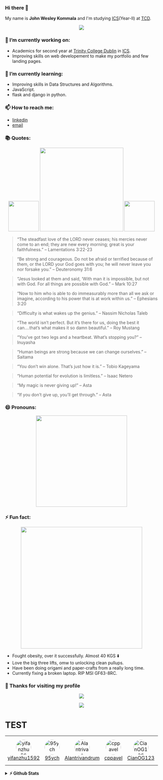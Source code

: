 ### Hi there 👋

My name is **John Wesley Kommala** and I'm studying [ICS](https://www.scss.tcd.ie/undergraduate/computer-science/)(Year-II) at [TCD](https://www.tcd.ie/).

<p align="middle">
  <img src="https://media.giphy.com/media/I5bk7sUToEBxe/giphy.gif"/> 
</p>

### 🔭 I’m currently working on:

- Academics for second year at [Trinity College Dublin](https://www.tcd.ie/) in [ICS](https://www.scss.tcd.ie/undergraduate/computer-science/).
- Improving skills on web developement to make my portfolio and few landing pages.

### 🌱 I’m currently learning:

- Improving skills in Data Structures and Algorithms.
- JavaScript.
- flask and django in python.

### 📫 How to reach me:

- [linkedin](https://www.linkedin.com/in/john-wesley-kommala-920739197/)
- [email](mailto:kjwesley2002@gmail.com)

### 📚 Quotes:

<p align="middle">
  <img src="https://media.giphy.com/media/fu8GmsXKFzgOjMgjLp/giphy.gif" width="100" />
  <img src="https://media.giphy.com/media/dCdTUwSva7GOzPAcf3/source.gif" width="275" /> 
  <img src="https://media.giphy.com/media/fu8GmsXKFzgOjMgjLp/giphy.gif" width="100" />
</p>

> “The steadfast love of the LORD never ceases; his mercies never come to an end; they are new every morning; great is your faithfulness.” – Lamentations 3:22-23

> “Be strong and courageous. Do not be afraid or terrified because of them, or the LORD your God goes with you; he will never leave you nor forsake you.” – Deuteronomy 31:6

> “Jesus looked at them and said, ‘With man it is impossible, but not with God. For all things are possible with God.” – Mark 10:27

> “Now to him who is able to do immeasurably more than all we ask or imagine, according to his power that is at work within us.” – Ephesians 3:20

> “Difficulty is what wakes up the genius.” – Nassim Nicholas Taleb

> “The world isn’t perfect. But it’s there for us, doing the best it can….that’s what makes it so damn beautiful.” – Roy Mustang

> “You’ve got two legs and a heartbeat. What’s stopping you?” – Inuyasha

> “Human beings are strong because we can change ourselves.” – Saitama

> “You don’t win alone. That’s just how it is.” – Tobio Kageyama

> “Human potential for evolution is limitless.” – Isaac Netero

> “My magic is never giving up!” – Asta

> “If you don’t give up, you’ll get through.” – Asta

### 😄 Pronouns:

<p align="middle">
  <img src="https://media.giphy.com/media/efyYRnym8v1Th8sJ0K/giphy.gif" width="300" /> 
</p>

### ⚡ Fun fact:

<p align="middle">
  <img src="https://media.giphy.com/media/fVc6G5zbFwxo2YGXIP/giphy.gif" " width="400"/> 
</p>

- Fought obesity, over it successfully. Almost 40 KGS ⬇️
- Love the big three lifts, omw to unlocking clean pullups.
- Have been doing origami and paper-crafts from a really long time.
- Currently fixing a broken laptop. RIP MSI GF63-8RC.

### 🙏 Thanks for visiting my profile

<p align="middle">
  <img src="https://media.giphy.com/media/6tHy8UAbv3zgs/giphy.gif" />
</p>

<p align="middle">
  <img src="https://profile-counter.glitch.me/JohnWesleyK/count.svg" />
</p>


# TEST

<!--START_SECTION:top-followers-->
<table style="border: none;">
  <tr align = "center">
    <td align="center" style="border: none;">
      <a href="https://github.com/yifanzhu1592">
        <img src="https://avatars2.githubusercontent.com/u/37624724?s=400&u=0d6496d8c81f82d1d4417974c6f85a04c131c364&v=4" style = "border-radius: 50%;" width="50px" alt="yifanzhu1592"/>
      </a>
      <br />
      <a href="https://github.com/yifanzhu1592">yifanzhu1592</a>
    </td>
    <td align="center">
      <a href="https://github.com/95ych">
        <img src="https://avatars3.githubusercontent.com/u/55957942?s=400&u=52daffb829392af4442bc4e182c626ce1455c96a&v=4" style = "border-radius: 50%;" width="50px" alt="95ych"/>
      </a>
      <br />
      <a href="https://github.com/Alantrivandrum">95ych</a>
    </td>
    <td align="center">
      <a href="https://github.com/Alantrivandrum">
        <img src="https://avatars3.githubusercontent.com/u/47579004?s=400&u=ab2b77405d13f8aaec53b14e59051f43c2f401b0&v=4" style = "border-radius: 50%;" width="50px" alt="Alantrivandrum"/>
      </a>
      <br />
      <a href="https://github.com/Alantrivandrum">Alantrivandrum</a>
    </td>
    <td align="center">
      <a href="https://github.com/cppavel">
        <img src="https://avatars3.githubusercontent.com/u/24837651?s=400&u=b36b994307e263dbeb0ad14e81b915935cdac962&v=4" style = "border-radius: 50%;" width="50pxs" alt="cppavel"/>
      </a>
      <br />
      <a href="https://github.com/cppavel">cppavel</a>
    </td>
    <!-- </tr>
    <tr align = "center"> -->
    <td align="center">
      <a href="https://github.com/CianOG123">
        <img src="https://avatars3.githubusercontent.com/u/29048772?s=400&u=d4d6946f2c2124a868712df4f1f8548564de864e&v=4" style = "border-radius: 50%;" width="50px" alt="CianOG123"/>
      </a>
      <br />
      <a href="https://github.com/CianOG123">CianOG123</a>
    </td>
    <td align="center">
      <a href="https://github.com/CSIGildea">
        <img src="https://avatars2.githubusercontent.com/u/25468725?s=400&u=24d7bb7533e25f49c65b8db8487af91c21f316a2&v=4" style = "border-radius: 50%;" width="50px" alt="CSIGildea"/>
      </a>
      <br />
      <a href="https://github.com/CSIGildea">CSIGildea</a>
    </td>
     <td align="center">
      <a href="https://github.com/eli-scorpio">
        <img src="https://avatars0.githubusercontent.com/u/62078721?s=400&u=47614c8177500c40e6e0a83b74e355fd35461a53&v=4" style = "border-radius: 50%;" width="50px" alt="eli-scorpio"/>
      </a>
      <br />
      <a href="https://github.com/eli-scorpio">eli-scorpio</a>
    </td>
    <td align="center">
      <a href="https://github.com/borsakv">
        <img src="https://avatars2.githubusercontent.com/u/60220650?s=400&u=17215877e7053749c0b861ac47c11a6b3dcaa406&v=4" style = "border-radius: 50%;" style = "border-radius: 50%;" width="50px" alt="borsakv"/>
      </a>
      <br />
      <a href="https://github.com/borsakv">borsakv</a>
    </td>
    </tr>
</table>
<!--END_SECTION:top-followers-->
<details>	
  <summary><b>⚡ Github Stats</b></summary>

<img height="180em" src="https://github-readme-stats.vercel.app/api?username=JohnWesleyK&show_icons=true&hide_border=true" />
<img height="180em" src="https://github-readme-stats.vercel.app/api/top-langs/?username=JohnWesleyK&show_icons=true&hide_border=true&layout=compact&langs_count=8"/>
</details>


<!-- ![Progress Bar CI](https://github.com/liununu/liununu/workflows/Progress%20Bar%20CI/badge.svg) -->
<!--
**JohnWesleyK/JohnWesleyK** is a ✨ _special_ ✨ repository because its `README.md` (this file) appears on your GitHub profile.

### 💼 Work Experience:
  - **Freelance Tutor**
    - Taught high school graduates Java and ARM assembly language.
Here are some ideas to get you started:

- 🔭 I’m currently working on ...
- 🌱 I’m currently learning ...
- 👯 I’m looking to collaborate on ...
- 🤔 I’m looking for help with ...
- 💬 Ask me about ...
- 📫 How to reach me: ...
- 😄 Pronouns: ...
- ⚡ Fun fact: ...
-->
